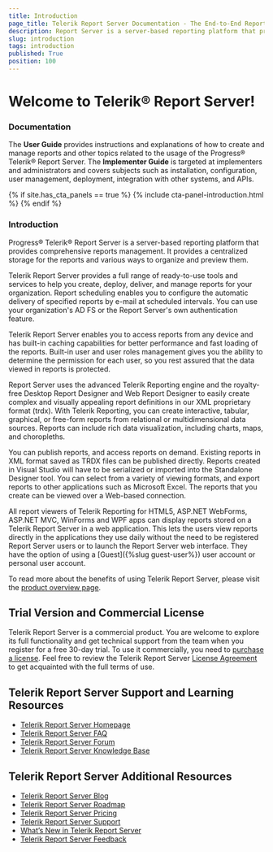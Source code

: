 ```yaml
---
title: Introduction
page_title: Telerik Report Server Documentation - The End-to-End Report Management Solution
description: Report Server is a server-based reporting platform that provides centralized storage for reports and various ways to organize and preview them. Check the Documentation for more!
slug: introduction
tags: introduction
published: True
position: 100
---
```


# Welcome to Telerik® Report Server!

### Documentation

The **User Guide** provides instructions and explanations of how to create and manage reports and other topics related to the usage of the Progress® Telerik® Report Server. The **Implementer Guide** is targeted at implementers and administrators and covers subjects such as installation, configuration, user management, deployment, integration with other systems, and APIs.

{% if site.has_cta_panels == true %}
{% include cta-panel-introduction.html %}
{% endif %}

### Introduction

Progress® Telerik® Report Server is a server-based reporting platform that provides comprehensive reports management. It provides a centralized storage for the reports and various ways to organize and preview them.

Telerik Report Server provides a full range of ready-to-use tools and services to help you create, deploy, deliver, and manage reports for your organization. Report scheduling enables you to configure the automatic delivery of specified reports by e-mail at scheduled intervals. You can use your organization's AD FS or the Report Server's own authentication feature.

Telerik Report Server enables you to access reports from any device and has built-in caching capabilities for better performance and fast loading of the reports. Built-in user and user roles management gives you the ability to determine the permission for each user, so you rest assured that the data viewed in reports is protected.

Report Server uses the advanced Telerik Reporting engine and the royalty-free Desktop Report Designer and Web Report Designer to easily create complex and visually appealing report definitions in our XML proprietary format (trdx). With Telerik Reporting, you can create interactive, tabular, graphical, or free-form reports from relational or multidimensional data sources. Reports can include rich data visualization, including charts, maps, and choropleths.

You can publish reports, and access reports on demand. Existing reports in XML format saved as TRDX files can be published directly. Reports created in Visual Studio will have to be serialized or imported into the Standalone Designer tool. You can select from a variety of viewing formats, and export reports to other applications such as Microsoft Excel. The reports that you create can be viewed over a Web-based connection.

All report viewers of Telerik Reporting for HTML5, ASP.NET WebForms, ASP.NET MVC, WinForms and WPF apps can display reports stored on a Telerik Report Server in a web application. This lets the users view reports directly in the applications they use daily without the need to be registered Report Server users or to launch the Report Server web interface. They have the option of using a [Guest]({%slug guest-user%}) user account or personal user account.

To read more about the benefits of using Telerik Report Server, please visit the [product overview page](https://www.telerik.com/report-server).

## Trial Version and Commercial License

Telerik Report Server is a commercial product. You are welcome to explore its full functionality and get technical support from the team when you register for a free 30-day trial. To use it commercially, you need to [purchase a license](https://www.telerik.com/purchase/report-server). Feel free to review the Telerik Report Server [License Agreement](https://www.telerik.com/purchase/license-agreement/report-server) to get acquainted with the full terms of use.

## Telerik Report Server Support and Learning Resources

* [Telerik Report Server Homepage](https://www.telerik.com/report-server)
* [Telerik Report Server FAQ](https://www.telerik.com/report-server/faq)
* [Telerik Report Server Forum](https://www.telerik.com/forums/report-server)
* [Telerik Report Server Knowledge Base](/knowledge-base)

## Telerik Report Server Additional Resources

* [Telerik Report Server Blog](https://www.telerik.com/blogs/productivity-reporting)
* [Telerik Report Server Roadmap](https://www.telerik.com/support/whats-new/report-server/roadmap)
* [Telerik Report Server Pricing](https://www.telerik.com/purchase/report-server)
* [Telerik Report Server Support](https://www.telerik.com/support/report-server)
* [What’s New in Telerik Report Server](https://www.telerik.com/support/whats-new/report-server)
* [Telerik Report Server Feedback](https://feedback.telerik.com/report-server)
